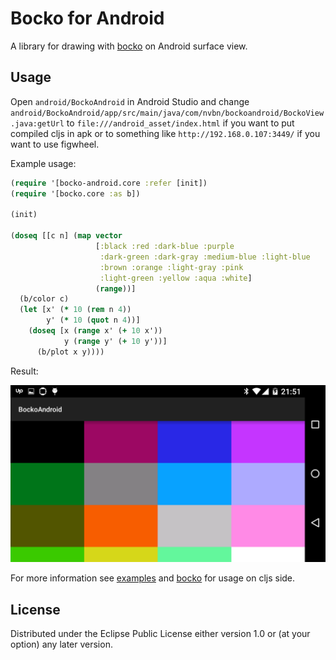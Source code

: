 # Bocko for Android

A library for drawing with [bocko](https://github.com/mfikes/bocko) on 
Android surface view.

## Usage

Open `android/BockoAndroid` in Android Studio
and change `android/BockoAndroid/app/src/main/java/com/nvbn/bockoandroid/BockoView.java:getUrl`
to `file:///android_asset/index.html` if you want to put compiled
cljs in apk or to something like `http://192.168.0.107:3449/` if you
want to use figwheel.

Example usage:

```clojure
(require '[bocko-android.core :refer [init])
(require '[bocko.core :as b])

(init)

(doseq [[c n] (map vector
                   [:black :red :dark-blue :purple
                    :dark-green :dark-gray :medium-blue :light-blue
                    :brown :orange :light-gray :pink
                    :light-green :yellow :aqua :white]
                   (range))]
  (b/color c)
  (let [x' (* 10 (rem n 4))
        y' (* 10 (quot n 4))]
    (doseq [x (range x' (+ 10 x'))
            y (range y' (+ 10 y'))]
      (b/plot x y))))
```

Result:

![phone](resources/screen.png)

For more information see [examples](/tree/master/src/bocko_android/example.cljs)
and [bocko](https://github.com/mfikes/bocko) for usage on cljs side. 

## License

Distributed under the Eclipse Public License either version 1.0 or (at
your option) any later version.
